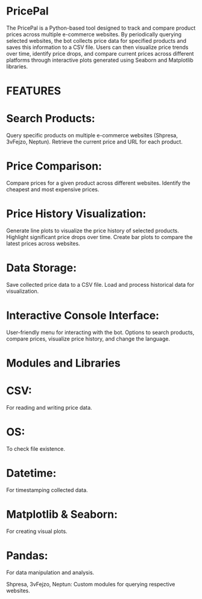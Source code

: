 # PricePal

The PricePal is a Python-based tool designed to track and compare product prices across multiple e-commerce websites. By periodically querying selected websites, the bot collects price data for specified products and saves this information to a CSV file. Users can then visualize price trends over time, identify price drops, and compare current prices across different platforms through interactive plots generated using Seaborn and Matplotlib libraries.

# FEATURES

# Search Products:

Query specific products on multiple e-commerce websites (Shpresa, 3vFejzo, Neptun).
Retrieve the current price and URL for each product.

# Price Comparison:


Compare prices for a given product across different websites.
Identify the cheapest and most expensive prices.


# Price History Visualization:


Generate line plots to visualize the price history of selected products.
Highlight significant price drops over time.
Create bar plots to compare the latest prices across websites.


# Data Storage:


Save collected price data to a CSV file.
Load and process historical data for visualization.


# Interactive Console Interface:


User-friendly menu for interacting with the bot.
Options to search products, compare prices, visualize price history, and change the language.


# Modules and Libraries

# CSV: 
For reading and writing price data.


# OS: 
To check file existence.

# Datetime: 
For timestamping collected data.

# Matplotlib & Seaborn: 
For creating visual plots.

# Pandas: 
For data manipulation and analysis.

Shpresa, 3vFejzo, Neptun: Custom modules for querying respective websites.
